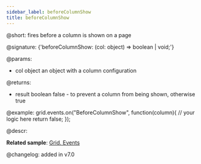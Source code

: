 ```yaml
---
sidebar_label: beforeColumnShow
title: beforeColumnShow
---          
```


@short: fires before a column is shown on a page

@signature: {'beforeColumnShow: (col: object) => boolean | void;'}

@params: 
- col   object  an object with a column configuration


@returns:
- result	boolean		false - to prevent a column from being shown, otherwise true

@example:
grid.events.on("BeforeColumnShow", function(column){
    // your logic here
    return false;
});



@descr:


**Related sample**: [Grid. Events](https://snippet.dhtmlx.com/9zeyp4ds)

@changelog: added in v7.0
